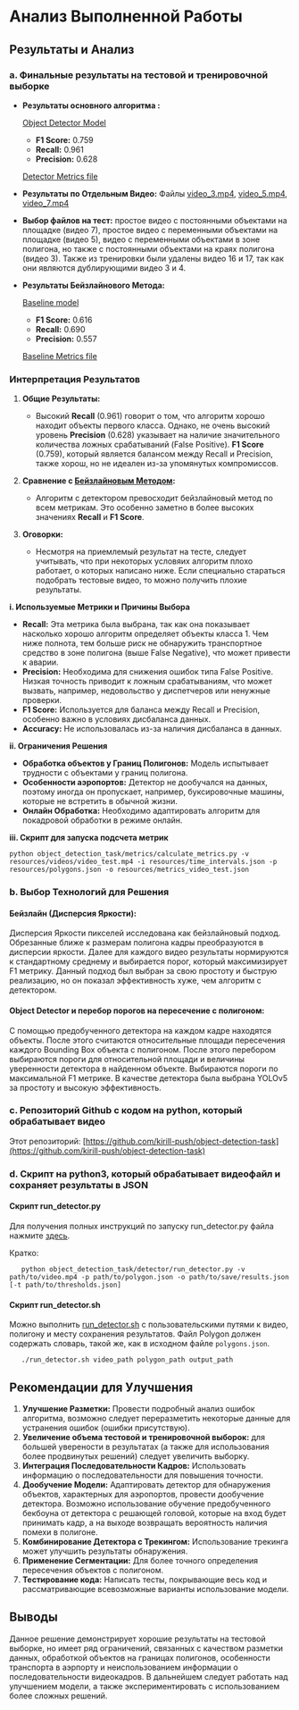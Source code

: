 # Анализ Выполненной Работы

## Результаты и Анализ

### a. Финальные результаты на тестовой и тренировочной выборке

- **Рeзультаты основного алгоритма :**

  [Object Detector Model](#b-выбор-технологий-для-решения)
  
  - **F1 Score:** 0.759
  - **Recall:** 0.961
  - **Precision:** 0.628

  [Detector Metrics file](resources/detector_metrics_test.json)

- **Результаты по Отдельным Видео:**
  Файлы [video_3.mp4](resources/video_3_metrics.json), [video_5.mp4](resources/video_5_metrics.json), [video_7.mp4](resources/video_7_metrics.json)

- **Выбор файлов на тест:** простое видео с постоянными объектами на площадке (видео 7), простое видео с переменными объектами на площадке (видео 5), видео с переменными объектами в зоне полигона, но также с постоянными объектами на краях полигона (видео 3). Также из тренировки были удалены видео 16 и 17, так как они являются дублирующими видео 3 и 4.

- **Результаты Бейзлайнового Метода:**

  [Baseline model](#b-выбор-технологий-для-решения)
  
  - **F1 Score:** 0.616
  - **Recall:** 0.690
  - **Precision:** 0.557
  
  [Baseline Metrics file](resources/baseline_metrics_test.json)

### Интерпретация Результатов

1. **Общие Результаты:** 
   - Высокий **Recall** (0.961) говорит о том, что алгоритм хорошо находит объекты первого класса. Однако, не очень высокий уровень **Precision** (0.628) указывает на наличие значительного количества ложных срабатываний (False Positive). **F1 Score** (0.759), который является балансом между Recall и Precision, также хорош, но не идеален из-за упомянутых компромиссов.

2. **Сравнение с [Бейзлайновым Методом](#b-выбор-технологий-для-решения):** 
   - Алгоритм с детектором превосходит бейзлайновый метод по всем метрикам. Это особенно заметно в более высоких значениях **Recall** и **F1 Score**.

3. **Оговорки:**
   - Несмотря на приемлемый результат на тесте, следует учитывать, что при некоторых условяих алгоритм плохо работает, о которых написано ниже. Если специально стараться подобрать тестовые видео, то можно получить плохие результаты.

**i. Используемые Метрики и Причины Выбора**

- **Recall:** Эта метрика была выбрана, так как она показывает насколько хорошо алгоритм определяет объекты класса 1. Чем ниже полнота, тем больше риск не обнаружить транспортное средство в зоне полигона (выше False Negative), что может привести к аварии.
- **Precision:** Необходима для снижения ошибок типа False Positive. Низкая точность приводит к ложным срабатываниям, что может вызвать, например, недовольство у диспетчеров или ненужные проверки.
- **F1 Score:** Используется для баланса между Recall и Precision, особенно важно в условиях дисбаланса данных.
- **Accuracy:** Не использовалась из-за наличия дисбаланса в данных.

**ii. Ограничения Решения**

- **Обработка объектов у Границ Полигонов:** Модель испытывает трудности с объектами у границ полигона.
- **Особенности аэропортов:** Детектор не дообучался на данных, поэтому иногда он пропускает, например, буксировочные машины, которые не встретить в обычной жизни.
- **Онлайн Обработка:** Необходимо адаптировать алгоритм для покадровой обработки в режиме онлайн.

**iii. Скрипт для запуска подсчета метрик**

```
python object_detection_task/metrics/calculate_metrics.py -v resources/videos/video_test.mp4 -i resources/time_intervals.json -p resources/polygons.json -o resources/metrics_video_test.json
```

### b. Выбор Технологий для Решения

#### **Бейзлайн (Дисперсия Яркости):** 
Дисперсия Яркости пикселей исследована как бейзлайновый подход. Обрезанные ближе к размерам полигона кадры преобразуются в дисперсии яркости. Далее для каждого видео результаты нормируются к стандартному среднему и выбирается порог, который максимизирует F1 метрику. Данный подход был выбран за свою простоту и быструю реализацию, но он показал эффективность хуже, чем алгоритм с детектором.
#### **Object Detector и перебор порогов на пересечение с полигоном:** 
С помощью предобученного детектора на каждом кадре находятся объекты. После этого считаются относительные площади пересечения каждого Bounding Box объекта с полигоном. После этого перебором выбираются пороги для относительной площади и величины уверенности детектора в найденном объекте. Выбираются пороги по максимальной F1 метрике. В качестве детектора была выбрана YOLOv5 за простоту и высокую эффективность.

### c. Репозиторий Github с кодом на python, который обрабатывает видео

Этот репозиторий: [https://github.com/kirill-push/object-detection-task](https://github.com/kirill-push/object-detection-task)

### d. Скрипт на python3, который обрабатывает видеофайл и сохраняет результаты в JSON

#### Скрипт run_detector.py

Для получения полных инструкций по запуску run_detector.py файла нажмите [здесь](README.md#Running-the-run_detector.py-Script).

Кратко:
```
   python object_detection_task/detector/run_detector.py -v path/to/video.mp4 -p path/to/polygon.json -o path/to/save/results.json [-t path/to/thresholds.json]
```

#### Скрипт run_detector.sh
Можно выполнить [run_detector.sh](run_detector.sh) с пользовательскими путями к видео, полигону и месту сохранения результатов.
Файл Polygon должен содержать словарь, такой же, как в исходном файле `polygons.json`.
```
   ./run_detector.sh video_path polygon_path output_path
```

## Рекомендации для Улучшения

1. **Улучшение Разметки:** Провести подробный анализ ошибок алгоритма, возможно следует переразметить некоторые данные для устранения ошибок (ошибки присутствую).
2. **Увеличение объема тестовой и тренировочной выборок:** для большей уверености в результатах (а также для использования более продвинутых решений) следует увеличить выборку.
3. **Интеграция Последовательности Кадров:** Использовать информацию о последовательности для повышения точности.
4. **Дообучение Модели:** Адаптировать детектор для обнаружения объектов, характерных для аэропортов, провести дообучение детектора. 
Возможно использование обучение предобученного бекбоуна от детектора с решающей головой, которые на вход будет принимать кадр, а на выходе возвращать вероятность наличия помехи в полигоне.
5. **Комбинирование Детектора с Трекингом:** Использование трекинга может улучшить результаты обнаружения.
6. **Применение Сегментации:** Для более точного определения пересечения объектов с полигоном.
7. **Тестирование кода:** Написать тесты, покрывающие весь код и рассматривающие всевозможные варианты использование модели.

## Выводы

Данное решение демонстрирует хорошие результаты на тестовой выборке, но имеет ряд ограничений, связанных с качеством разметки данных, обработкой объектов на границах полигонов, особенности транспорта в аэрпорту и неиспользованием информации о последовательности видеокадров. В дальнейшем следует работать над улучшением модели, а также экспериментировать с использованием более сложных решений.
